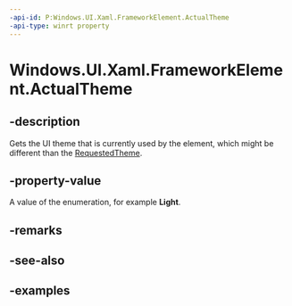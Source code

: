 ```yaml
---
-api-id: P:Windows.UI.Xaml.FrameworkElement.ActualTheme
-api-type: winrt property
---
```


<!-- Property syntax.
public ElementTheme ActualTheme { get; }
-->

# Windows.UI.Xaml.FrameworkElement.ActualTheme

## -description

Gets the UI theme that is currently used by the element, which might be different than the [RequestedTheme](frameworkelement_requestedtheme.md).



## -property-value

A value of the enumeration, for example **Light**.

## -remarks

## -see-also

## -examples

